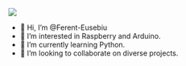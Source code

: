 ![](https://komarev.com/ghpvc/?username=Ferent-Eusebiu&color=green)

- 👋 Hi, I’m @Ferent-Eusebiu
- 👀 I’m interested in Raspberry and Arduino.
- 🌱 I’m currently learning Python.
- 🤝 I’m looking to collaborate on diverse projects.

<!---
Ferent-Eusebiu/Ferent-Eusebiu is a ✨ special ✨ repository because its `README.md` (this file) appears on your GitHub profile.
You can click the Preview link to take a look at your changes.
--->

